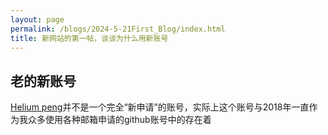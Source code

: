 ```yaml
---
layout: page
permalink: /blogs/2024-5-21First_Blog/index.html
title: 新网站的第一帖，谈谈为什么用新账号
---
```


## 老的新账号
[Helium peng](https://github.com/HeliumPeng)并不是一个完全“新申请”的账号，实际上这个账号与2018年一直作为我众多使用各种邮箱申请的github账号中的存在着